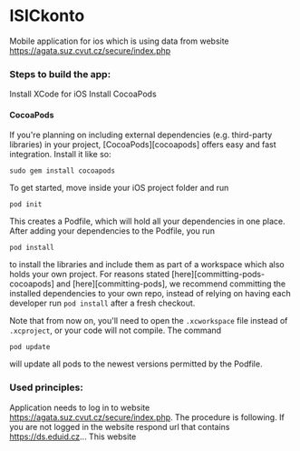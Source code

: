 # ISICkonto

Mobile application for ios which is using data from website https://agata.suz.cvut.cz/secure/index.php

### Steps to build the app:

Install XCode for iOS
Install CocoaPods

#### CocoaPods

If you're planning on including external dependencies (e.g. third-party libraries) in your project, [CocoaPods][cocoapods] offers easy and fast integration. Install it like so:

    sudo gem install cocoapods

To get started, move inside your iOS project folder and run

    pod init

This creates a Podfile, which will hold all your dependencies in one place. After adding your dependencies to the Podfile, you run

    pod install

to install the libraries and include them as part of a workspace which also holds your own project. For reasons stated [here][committing-pods-cocoapods] and [here][committing-pods], we recommend committing the installed dependencies to your own repo, instead of relying on having each developer run `pod install` after a fresh checkout.

Note that from now on, you'll need to open the `.xcworkspace` file instead of `.xcproject`, or your code will not compile. The command

    pod update

will update all pods to the newest versions permitted by the Podfile.

### Used principles:

Application needs to log in to website https://agata.suz.cvut.cz/secure/index.php. The procedure is following. If you are not logged in the website respond url that contains https://ds.eduid.cz... This website <a href="https://ds.eduid.cz/wayf-static.php?filter=eyJhbGxvd0ZlZWRzIjogWyJlZHVJRC5jeiJdLCAiYWxsb3dJZFBzIjogWyJodHRwczovL3dzc28udnNjaHQuY3ovaWRwL3NoaWJib2xldGgiLCJodHRwczovL2lkcDIuY2l2LmN2dXQuY3ovaWRwL3NoaWJib2xldGgiXSwgImFsbG93SG9zdGVsIjogZmFsc2UsICJhbGxvd0hvc3RlbFJlZyI6IGZhbHNlfQ==&lang=cz&entityID=https%3A%2F%2Fagata.suz.cvut.cz%2Fshibboleth&return=https%3A%2F%2Fagata.suz.cvut.cz%2FShibboleth.sso%2FLogin%3FSAMLDS%3D1%26target%3Dss%253Amem%253Acfe566ffecd9ffd36b69d62c9556a9c073239f011994c5c2b2e207b56998b55d"></a>

